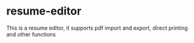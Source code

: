 # resume-editor
This is a resume editor, it supports pdf import and export, direct printing and other functions

